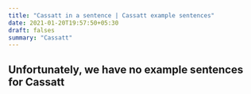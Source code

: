 ```yaml
---
title: "Cassatt in a sentence | Cassatt example sentences"
date: 2021-01-20T19:57:50+05:30
draft: falses
summary: "Cassatt"
---
```

## Unfortunately, we have no example sentences for Cassatt                 
